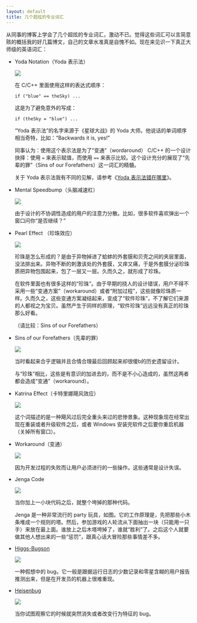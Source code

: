```yaml
---
layout: default
title: 几个超炫的专业词汇
---
```


从同事的博客上学会了几个超炫的专业词汇，激动不已。觉得这些词汇可以言简意赅的概括我的好几篇博文，自己的文章水准真是自愧不如。现在来见识一下真正大师级的英语词汇：


* Yoda Notation（Yoda 表示法）

  ![](http://www.yinwang.org/images/yoda-notation.jpeg)


  在 C/C++ 里面使用这样的表达式顺序：

      if ("blue" == theSky) ...

  这是为了避免意外的写成：

      if (theSky = "blue") ...

  “Yoda 表示法”的名字来源于《星球大战》的 Yoda 大师。他说话的单词顺序相当奇特，比如：“Backwards it is, yes!”

  同事认为：使用这个表示法是为了“变通”（wordaround） C/C++ 的一个设计抉择：使用 `=` 来表示赋值，而使用 `==` 来表示比较。这个设计充分的展现了“先辈的罪”（Sins of our Forefathers）这一词汇的精髓。

  关于 Yoda 表示法我有不同的见解，请参考《[Yoda 表示法错在哪里](http://www.yinwang.org/blog-cn/2013/04/14/yoda-notation)》。


* Mental Speedbump（头脑减速杠）

  ![](http://www.yinwang.org/images/speedbump.jpeg)

  由于设计的不协调性造成的用户的注意力分散。比如，很多软件喜欢弹出一个窗口问你“是否继续？”

* Pearl Effect （珍珠效应）

  ![](https://encrypted-tbn2.gstatic.com/images?q=tbn:ANd9GcQbEqd7J07hkpTtp4Kz1njGM0GAo0_v7CFn04vLtfUtjUK7X5eSxQ)

  珍珠是怎么形成的？是由于异物掉进了蛤蚌的外套膜和贝壳之间的夹层里面，没法排出来。异物不断的刺激该处的外套膜，又痒又痛，于是外套膜分泌珍珠质把异物包围起来，包了一层又一层。久而久之，就形成了珍珠。

  在软件里面也有很多这样的“珍珠”。由于早期的挠人的设计错误，用户不得不采用一些“变通方案”（workaround）或者“附加过程”，这些就像珍珠质一样。久而久之，这些变通方案凝结起来，变成了“软件珍珠”，不了解它们来源的人都视之为宝贝。虽然产生于同样的原理，“软件珍珠”远远没有真正的珍珠那么好看。

  （请比较：Sins of our Forefathers）

* Sins of our Forefathers（先辈的罪）

  ![](http://www.yinwang.org/images/sins-fathers.jpeg)

  当时看起来合乎逻辑并且合情合理最后回顾起来却很傻b的历史遗留设计。

  与“珍珠”相比，这些是有意识的加进去的，而不是不小心造成的，虽然这两者都会造成“变通”（workaround）。

* Katrina Effect（卡特里娜飓风效应）

  ![](https://encrypted-tbn1.gstatic.com/images?q=tbn:ANd9GcTU8qb9teH69EX14q2t2Y9hrW836MXxTWE7bN9Q2AQ-e9vpSLMB)

  这个词描述的是一种飓风过后完全重头来过的悲惨景象。这种现象现在经常出现在重装或者升级软件之后，或者 Windows 安装完软件之后要你重启机器（关掉所有窗口）。

* Workaround（变通）

    ![](http://www.yinwang.org/images/workaround.png)

  因为开发过程的失败而让用户必须进行的一些操作。这些通常是设计失误。

* Jenga Code

  ![](http://www.yinwang.org/images/jenga-code.jpg)

  当你加上一小块代码之后，就整个垮掉的那种代码。

  Jenga 是一种非常流行的 party 玩具，如图。它的工作原理是，先把那些小木条堆成一个规则的塔。然后，参加游戏的人轮流从下面抽出一块（只能用一只手）来放在最上面。谁放上之后木塔垮掉了，谁就“胜利”了。之后这个人就要做其他人想出来的一些“惩罚”，跟真心话大冒险那些事情差不多。


* <a href="http://en.wikipedia.org/wiki/Higgs_boson">Higgs-Bugson</a>

   <img src="http://www.yinwang.org/images/higgs-boson.jpg">

  一种假想中的 bug。它一般是跟据运行日志的少数记录和零星含糊的用户报告推测出来，但是在开发员的机器上很难重现。


* <a href="http://en.wikipedia.org/wiki/Heisenberg_uncertainty_principle">Heisenbug</a>

   <img src="http://www.yinwang.org/images/heisenbug.png">

  当你试图观察它的时候就突然消失或者改变行为特征的 bug。
